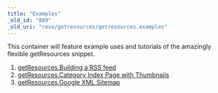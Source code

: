 ```yaml
---
title: "Examples"
_old_id: "889"
_old_uri: "revo/getresources/getresources.examples"
---
```


This container will feature example uses and tutorials of the amazingly flexible getResources snippet.

1. [getResources.Building a RSS feed](extras/getresources/getresources.examples/getresources.building-a-rss-feed)
2. [getResources.Category Index Page with Thumbnails](extras/getresources/getresources.examples/getresources.category-index-page-with-thumbnails)
3. [getResources.Google XML Sitemap](extras/getresources/getresources.examples/getresources.google-xml-sitemap)